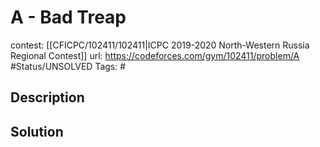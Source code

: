 # A - Bad Treap

contest: [[CFICPC/102411/102411|ICPC 2019-2020 North-Western Russia Regional Contest]]
url: https://codeforces.com/gym/102411/problem/A
#Status/UNSOLVED
Tags: #

## Description

## Solution

